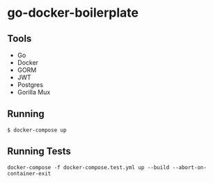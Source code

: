 # go-docker-boilerplate

## Tools
- Go
- Docker
- GORM
- JWT
- Postgres
- Gorilla Mux

## Running
```
$ docker-compose up
```

## Running Tests
```
docker-compose -f docker-compose.test.yml up --build --abort-on-container-exit
```